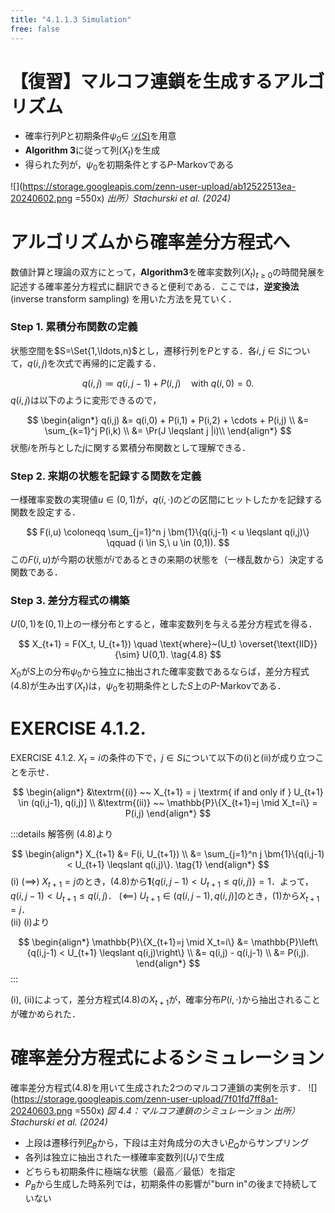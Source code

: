 ```yaml
---
title: "4.1.1.3 Simulation"
free: false
---
```


# 【復習】マルコフ連鎖を生成するアルゴリズム
- 確率行列$P$と初期条件$\psi_0 \in$ [$\mathscr{D}(S)$](https://zenn.dev/nagayu71/books/084559634e326d/viewer/17ea45#%E9%81%B7%E7%A7%BB%E8%A1%8C%E5%88%97%E3%81%A8%E5%88%86%E5%B8%83%E3%81%AE%E9%9B%86%E5%90%88-(%C2%A71.3.1.1))を用意
- $\textbf{Algorithm 3}$に従って列$(X_t)$を生成
- 得られた列が，$\psi_0$を初期条件とする$P$-Markovである

![](https://storage.googleapis.com/zenn-user-upload/ab12522513ea-20240602.png =550x)
*出所）Stachurski et al. (2024)*

# アルゴリズムから確率差分方程式へ
数値計算と理論の双方にとって，$\textbf{Algorithm3}$を確率変数列$(X_t)_{t \geq 0}$の時間発展を記述する確率差分方程式に翻訳できると便利である．ここでは，**逆変換法** (inverse transform sampling) を用いた方法を見ていく．

### Step 1. 累積分布関数の定義
状態空間を$S=\Set{1,\ldots,n}$とし，遷移行列を$P$とする．各$i,j \in S$について，$q(i,j)$を次式で再帰的に定義する．

$$
q(i,j) \coloneqq q(i,j-1) + P(i,j) \quad \text{with } q(i,0)=0.
$$
$q(i,j)$は以下のように変形できるので，

$$
\begin{align*}
q(i,j) &= q(i,0) + P(i,1) + P(i,2) + \cdots + P(i,j) \\
&= \sum_{k=1}^j P(i,k) \\
&= \Pr(J \leqslant j |i)\\
\end{align*}
$$
状態$i$を所与とした$j$に関する累積分布関数として理解できる．

### Step 2. 来期の状態を記録する関数を定義
一様確率変数の実現値$u \in (0,1)$が，$q(i,\cdot)$のどの区間にヒットしたかを記録する関数を設定する．

$$
F(i,u) \coloneqq \sum_{j=1}^n j \bm{1}\{q(i,j-1) < u \leqslant q(i,j)\} \qquad (i \in S,\ u \in (0,1)).
$$
この$F(i,u)$が今期の状態が$i$であるときの来期の状態を（一様乱数から）決定する関数である．

### Step 3. 差分方程式の構築
$U(0,1)$を$(0,1)$上の一様分布とすると，確率変数列を与える差分方程式を得る．

$$
X_{t+1} = F(X_t, U_{t+1}) \quad \text{where}~(U_t) \overset{\text{IID}}{\sim} U(0,1). \tag{4.8}
$$
$X_0$が$S$上の分布$\psi_0$から独立に抽出された確率変数であるならば，差分方程式$(4.8)$が生み出す$(X_t)$は，$\psi_0$を初期条件とした$S$上の$P$-Markovである．

# EXERCISE 4.1.2.
$\text{EXERCISE 4.1.2.}$ $X_t = i$の条件の下で，$j \in S$について以下の$\textrm{(i)}$と$\textrm{(ii)}$が成り立つことを示せ．

$$
\begin{align*}
&\textrm{(i)} ~~ X_{t+1} = j \textrm{ if and only if } U_{t+1} \in (q(i,j-1), q(i,j)] \\
&\textrm{(ii)} ~~ \mathbb{P}\{X_{t+1}=j \mid X_t=i\} = P(i,j)
\end{align*}
$$

:::details 解答例
$(4.8)$より

$$
\begin{align*}
X_{t+1} &= F(i, U_{t+1}) \\
&= \sum_{j=1}^n j \bm{1}\{q(i,j-1) < U_{t+1} \leqslant q(i,j)\}. \tag{1}
\end{align*}
$$
$\textrm{(i)}$
$(\implies)$ $X_{t+1} = j$のとき，$(4.8)$から$\bm{1}\{q(i,j-1) < U_{t+1} \leqslant q(i,j)\} = 1$．よって，$q(i,j-1) < U_{t+1} \leqslant q(i,j)$．
$(\impliedby)$ $U_{t+1} \in (q(i,j-1), q(i,j)]$のとき，$(1)$から$X_{t+1} = j$．
<br>
$\textrm{(ii)}$
$\textrm{(i)}$より

$$
\begin{align*}
   \mathbb{P}\{X_{t+1}=j \mid X_t=i\} &= \mathbb{P}\left\{q(i,j-1) < U_{t+1} \leqslant q(i,j)\right\} \\
   &= q(i,j) - q(i,j-1) \\ &= P(i,j).
\end{align*}
$$
:::

$\textrm{(i)},\ \textrm{(ii)}$によって，差分方程式$(4.8)$の$X_{t+1}$が，確率分布$P(i,\cdot)$から抽出されることが確かめられた．

# 確率差分方程式によるシミュレーション
確率差分方程式$(4.8)$を用いて生成された2つのマルコフ連鎖の実例を示す．
![](https://storage.googleapis.com/zenn-user-upload/7f01fd7ff8a1-20240603.png =550x)
*図 4.4：マルコフ連鎖のシミュレーション
出所）Stachurski et al. (2024)*
- 上段は遷移行列[$P_B$](https://zenn.dev/nagayu71/books/084559634e326d/viewer/17ea45#benhabib-et-al.-(2019)%EF%BC%9A%E7%A4%BE%E4%BC%9A%E9%9A%8E%E7%B4%9A%E3%83%80%E3%82%A4%E3%83%8A%E3%83%9F%E3%82%AF%E3%82%B9%E3%81%AE%E7%A0%94%E7%A9%B6)から，下段は主対角成分の大きい[$P_Q$](https://zenn.dev/nagayu71/books/084559634e326d/viewer/17ea45#%E7%B5%90%E6%9E%9C)からサンプリング
- 各列は独立に抽出された一様確率変数列$(U_t)$で生成
- どちらも初期条件に極端な状態（最高／最低）を指定
- $P_B$から生成した時系列では，初期条件の影響が"burn in"の後まで持続していない